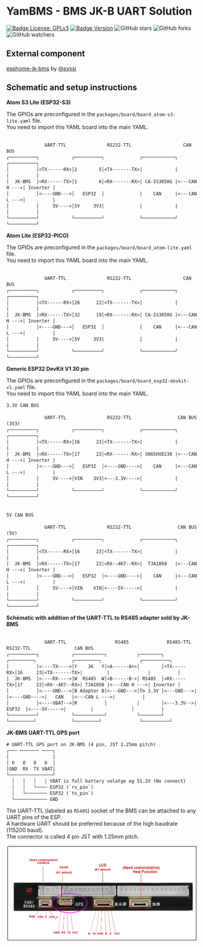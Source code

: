# YamBMS - BMS JK-B UART Solution

[![Badge License: GPLv3](https://img.shields.io/badge/License-GPLv3-brightgreen.svg)](https://www.gnu.org/licenses/gpl-3.0)
[![Badge Version](https://img.shields.io/github/v/release/Sleeper85/esphome-jk-bms-can?include_prereleases&color=yellow&logo=DocuSign&logoColor=white)](https://github.com/Sleeper85/esphome-jk-bms-can/releases/latest)
![GitHub stars](https://img.shields.io/github/stars/Sleeper85/esphome-jk-bms-can)
![GitHub forks](https://img.shields.io/github/forks/Sleeper85/esphome-jk-bms-can)
![GitHub watchers](https://img.shields.io/github/watchers/Sleeper85/esphome-jk-bms-can)

## External component

[esphome-jk-bms](https://github.com/syssi/esphome-jk-bms) by [@syssi](https://github.com/syssi)

## Schematic and setup instructions

**Atom S3 Lite (ESP32-S3)**

The GPIOs are preconfigured in the `packages/board/board_atom-s3-lite.yaml` file.<br>
You need to import this YAML board into the main YAML.

```

              UART-TTL               RS232-TTL                   CAN BUS
┌──────────┐            ┌──────────┐             ┌────────────┐              ┌──────────┐
│          │<TX------RX>│2        5│<TX-------TX>|            |              |          |
│  JK-BMS  │<RX------TX>│1        6│<RX-------RX>| CA-IS3050G |<---CAN H --->| Inverter |
│          │<----GND--->│   ESP32  │             |    CAN     |<---CAN L --->|          |
│          │     5V---->│5V     3V3|             |            |              |          |
└──────────┘            └──────────┘             └────────────┘              └──────────┘

```

**Atom Lite (ESP32-PICO)**

The GPIOs are preconfigured in the `packages/board/board_atom-lite.yaml` file.<br>
You need to import this YAML board into the main YAML.

```

              UART-TTL               RS232-TTL                   CAN BUS
┌──────────┐            ┌──────────┐             ┌────────────┐              ┌──────────┐
│          │<TX------RX>│26      22│<TX-------TX>|            |              |          |
│  JK-BMS  │<RX------TX>│32      19│<RX-------RX>| CA-IS3050G |<---CAN H --->| Inverter |
│          │<----GND--->│   ESP32  │             |    CAN     |<---CAN L --->|          |
│          │     5V---->│5V     3V3|             |            |              |          |
└──────────┘            └──────────┘             └────────────┘              └──────────┘

```

**Generic ESP32 DevKit V1 30 pin**

The GPIOs are preconfigured in the `packages/board/board_esp32-devkit-v1.yaml` file.<br>
You need to import this YAML board into the main YAML.

```
3.3V CAN BUS

              UART-TTL               RS232-TTL                 CAN BUS (3V3)
┌──────────┐            ┌──────────┐             ┌────────────┐              ┌──────────┐
│          │<TX------RX>│16      23│<TX-------TX>|            |              |          |
│  JK-BMS  │<RX------TX>│17      22│<RX-------RX>| SN65HVD230 |<---CAN H --->| Inverter |
│          │<----GND--->│   ESP32  │<----GND---->|    CAN     |<---CAN L --->|          |
│          │     5V---->│VIN    3V3│<---3.3V---->|            |              |          |
└──────────┘            └──────────┘             └────────────┘              └──────────┘


5V CAN BUS

              UART-TTL               RS232-TTL                 CAN BUS (5V)
┌──────────┐            ┌──────────┐             ┌────────────┐              ┌──────────┐
│          │<TX------RX>│16      23│<TX-------TX>|            |              |          |
│  JK-BMS  │<RX------TX>│17      22│<RX--4K7--RX>|  TJA1050   |<---CAN H --->| Inverter |
│          │<----GND--->│   ESP32  │<----GND---->|    CAN     |<---CAN L --->|          |
│          │     5V---->│VIN    VIN│<----5V----->|            |              |          |
└──────────┘            └──────────┘             └────────────┘              └──────────┘

```

**Schématic with addition of the UART-TTL to RS485 adapter sold by JK-BMS**

```

              UART-TTL                  RS485              RS485-TTL              RS232-TTL                CAN BUS
┌──────────┐            ┌───────────┐           ┌────────┐           ┌─────────┐             ┌─────────┐              ┌──────────┐
│          │<----TX---->│Y    JK   Y│<A------A+>│        │<TX-----RX>│16     23│<TX-------TX>|         |              |          |
│  JK-BMS  │<----RX---->│W  RS485  W│<B------B->│ RS485  │<RX-----TX>│17     22│<RX--4K7--RX>| TJA1050 |<---CAN H --->| Inverter |
│          │<----GND--->│B Adaptor B│<---GND--->│To 3.3V │<---GND--->|         |<----GND---->|   CAN   |<---CAN L --->|          |
│          │<----VBAT-->│R          │           │        │<---3.3V-->|  ESP32  |<----5V----->|         |              |          |
└──────────┘            └───────────┘           └────────┘           └─────────┘             └─────────┘              └──────────┘

```

**JK-BMS UART-TTL GPS port**

```
# UART-TTL GPS port on JK-BMS (4 pin, JST 1.25mm pitch)
┌─── ─────── ────┐
│                │
│ O   O   O   O  │
│GND  RX  TX VBAT│ 
└────────────────┘
  │   │   │   | VBAT is full battery volatge eg 51.2V (No connect)
  │   │   └──── ESP32 (`rx_pin`)
  │   └──────── ESP32 (`tx_pin`)
  └──────────── GND
```


The UART-TTL (labeled as `RS485`) socket of the BMS can be attached to any UART pins of the ESP.<br>
A hardware UART should be preferred because of the high baudrate (115200 baud).<br>
The connector is called 4 pin JST with 1.25mm pitch.

![Image](../../images/JK-BMS_24S_GPS_port.png "JK-BMS GPS port")